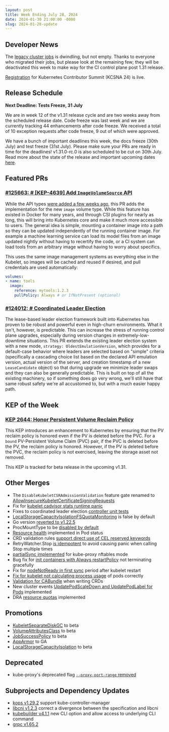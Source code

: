 ```yaml
---
layout: post
title: Week Ending July 28, 2024
date: 2024-01-30 21:00:00 -0000
slug: 2024-01-28-update
---
```


## Developer News

The [legacy cluster jobs](https://github.com/kubernetes/test-infra/blob/master/docs/job-migration-todo.md) is dwindling, but not empty.  Thanks to everyone who migrated their jobs, but please look at the remaining few; they will be deactivated this week to make way for the CI control plane post 1.31 release.

[Registration](https://www.kubernetes.dev/events/2024/kcsna/registration/) for Kubernetes Contributor Summit (KCSNA 24) is live.

## Release Schedule

**Next Deadline: Tests Freeze, 31 July**

We are in week 12 of the v1.31 release cycle and are two weeks away from the scheduled release date. Code freeze was last week and we are currently tracking 44 enhancements after code freeze. We received a total of 10 exception requests after code freeze, 9 out of which were approved.

We have a bunch of important deadlines this week, the docs freeze (30th July) and test freeze (31st July). Please make sure your PRs are ready in time for the deadlines! v1.31.0-rc.0 is also scheduled to be cut on 30th July. Read more about the state of the release and important upcoming dates [here](https://groups.google.com/a/kubernetes.io/g/dev/c/XO1gka2hwM4).


## Featured PRs

### [#125663: # [KEP-4639] Add `ImageVolumeSource` API](https://github.com/kubernetes/kubernetes/pull/125663)

While the API types [were added a few weeks ago](https://github.com/kubernetes/kubernetes/pull/125660), this PR adds the implementation for the new `image` volume type. While this feature has existed in Docker for many years, and through CSI plugins for nearly as long, this will bring into Kubernetes core and make it much more accessible to users. The general idea is simple, mounting a container image into a path so they can be updated independently of the running container image. For example a machine learning service can load its model files from an image updated nightly without having to recertify the code, or a CI system can load tools from an arbitrary image without having to worry about specifics.

This uses the same image management systems as everything else in the Kubelet, so images will be cached and reused if desired, and pull credentials are used automatically:

```yaml
volumes:
- name: tools
  image:
    reference: mytools:1.2.3
    pullPolicy: Always # or IfNotPresent (optional)
```

### [#124012: # Coordinated Leader Election](https://github.com/kubernetes/kubernetes/pull/124012)

The lease-based leader election framework built into Kubernetes has proven to be robust and powerful even in high-churn environments. What it isn't, however, is predictable. This can increase the stress of running control plane upgrades, especially during version changes in extremely-low-downtime situations. This PR extends the existing leader election system with a new mode, `strategy: OldestEmulationVersion`, which provides for a default-case behavior where leaders are selected based on "simple" criteria (specifically a cascading choice list based on the declared API emulation version, actual version of the server, and creation timestamp of a new `LeaseCandidate` object) so that during upgrade we minimize leader swaps and they can also be generally predictable. This is built on top of all the existing machinery, so if something does go very wrong, we'll still have that same robust safety we're all accustomed to, but with a much easier happy path.

## KEP of the Week
### [KEP 2644: Honor Persistent Volume Reclaim Policy](https://github.com/kubernetes/enhancements/tree/master/keps/sig-storage/2644-honor-pv-reclaim-policy)

This KEP introduces an enhancement to Kubernetes by ensuring that the PV reclaim policy is honored even if the PV is deleted before the PVC. For a `bound` PV-Persistent Volume Claim (PVC) pair, if the PVC is deleted before the PV, the reclaim policy is honored. However, if the PV is deleted before the PVC, the reclaim policy is not exercised, leaving the storage asset not removed.

This KEP is tracked for beta release in the upcoming v1.31.

## Other Merges

* The `DisableKubeletCSRAdmissionValidation` feature gate renamed to [AllowInsecureKubeletCertificateSigningRequests](https://github.com/kubernetes/kubernetes/pull/126441)
* Fix for [kubelet cadvisor stats runtime panic](https://github.com/kubernetes/kubernetes/pull/126429)
* Fixes to coordinated leader election [controller unit tests](https://github.com/kubernetes/kubernetes/pull/126428)
* [LocalStorageCapacityIsolationFSQuotaMonitoring](https://github.com/kubernetes/kubernetes/pull/126355) is false by default
* Go version [reverted to v1.22.5](https://github.com/kubernetes/kubernetes/pull/126330)
* ProcMountType to be [disabled by default](https://github.com/kubernetes/kubernetes/pull/126291)
* [Resource health](https://github.com/kubernetes/kubernetes/pull/126243) implemented in Pod status
* CRD validation rules [support direct use of CEL reserved keywords](https://github.com/kubernetes/kubernetes/pull/126188)
* RetryWatcher.Stop [is idempotent](https://github.com/kubernetes/kubernetes/pull/126125) to avoid causing panic when calling Stop multiple times
* [partialSync implemented](https://github.com/kubernetes/kubernetes/pull/126013) for kube-proxy nftables mode
* Bug fix for [init containers with Always restartPolicy](https://github.com/kubernetes/kubernetes/pull/125935) not terminating gracefully
* Fix for [nodeNotReady in first sync](https://github.com/kubernetes/kubernetes/pull/124430) period after kubelet restart
* [Fix for kubelet not calculating process usage](https://github.com/kubernetes/kubernetes/pull/124101) of pods correctly
* [Validation for CABundle](https://github.com/kubernetes/kubernetes/pull/124061) when writing CRDs
* New cluster events [UpdatePodScaleDown and UpdatePodLabel for Pods](https://github.com/kubernetes/kubernetes/pull/122628) implemented
* DRA [resource quotas](https://github.com/kubernetes/kubernetes/pull/120611) implemented

## Promotions

* [KubeletSeparateDiskGC](https://github.com/kubernetes/kubernetes/pull/126205) to beta
* [VolumeAttributesClass](https://github.com/kubernetes/kubernetes/pull/126145) to beta
* [JobSuccessPolicy](https://github.com/kubernetes/kubernetes/pull/126067) to beta
* [AppArmor](https://github.com/kubernetes/kubernetes/pull/125257) to GA
* [LocalStorageCapacityIsolation](https://github.com/kubernetes/kubernetes/pull/126014) to beta

## Deprecated

* kube-proxy's deprecated flag [`--proxy-port-range` removed](https://github.com/kubernetes/kubernetes/pull/126293)

## Subprojects and Dependency Updates

* [kops v1.29.2](https://github.com/kubernetes/kops/releases/tag/v1.29.2) support kube-controller-manager
* [libcni v1.2.3](https://github.com/containernetworking/cni/releases/tag/v1.2.3) correct a divergence between the specification and libcni
* [kubebuilder v4.1.1](https://github.com/kubernetes-sigs/kubebuilder/releases/tag/v4.1.1) new CLI option and allow access to underlying CLI command
* [grpc v1.65.2](https://github.com/grpc/grpc/releases/tag/v1.65.2)
